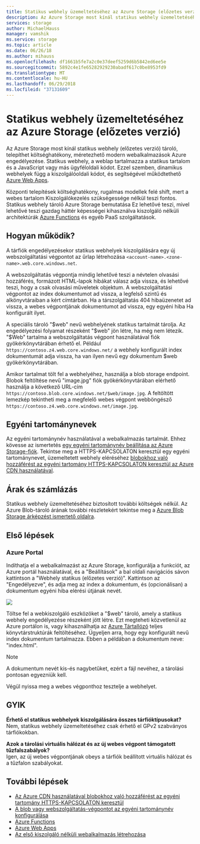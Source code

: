 ```yaml
---
title: Statikus webhely üzemeltetéséhez az Azure Storage (előzetes verzió) |} Microsoft Docs
description: Az Azure Storage most kínál statikus webhely üzemeltetéséhez (előzetes verzió), egy költséghatékony, méretezhető megoldást biztosít a modern webalkalmazások üzemeltetéséhez.
services: storage
author: MichaelHauss
manager: vamshik
ms.service: storage
ms.topic: article
ms.date: 06/26/18
ms.author: mihauss
ms.openlocfilehash: df1661b5fe7a2c0e37deef5259d6b5842ed6ee5e
ms.sourcegitcommit: 5892c4e1fe65282929230abadf617c0be8953fd9
ms.translationtype: MT
ms.contentlocale: hu-HU
ms.lasthandoff: 06/29/2018
ms.locfileid: "37131609"
---
```

# <a name="static-website-hosting-in-azure-storage-preview"></a>Statikus webhely üzemeltetéséhez az Azure Storage (előzetes verzió)
Az Azure Storage most kínál statikus webhely (előzetes verzió) tároló, telepíthet költséghatékony, méretezhető modern webalkalmazások Azure engedélyezése. Statikus webhely, a weblap tartalmazza a statikus tartalom és a JavaScript vagy más ügyféloldali kódot. Ezzel szemben, dinamikus webhelyek függ a kiszolgálóoldali kódot, és segítségével működtethető [Azure Web Apps](/app-service/app-service-web-overview.md).

Központi telepítések költséghatékony, rugalmas modellek felé shift, mert a webes tartalom Kiszolgálókezelés szükségessége nélkül teszi fontos. Statikus webhely tároló Azure Storage bemutatása Ez lehetővé teszi, mivel lehetővé teszi gazdag háttér képességei kihasználva kiszolgáló nélküli architektúrák [Azure Functions](/azure-functions/functions-overview.md) és egyéb PaaS szolgáltatások.

## <a name="how-does-it-work"></a>Hogyan működik?
A tárfiók engedélyezésekor statikus webhelyek kiszolgálására egy új webszolgáltatási végpontot az űrlap létrehozása `<account-name>.<zone-name>.web.core.windows.net`.

A webszolgáltatás végpontja mindig lehetővé teszi a névtelen olvasási hozzáférés, formázott HTML-lapok hibákat válasz adja vissza, és lehetővé teszi, hogy a csak olvasási műveletek objektum. A webszolgáltatási végpontot az index dokumentumot ad vissza, a legfelső szintű és alkönyvtáraiban a kért címtárban. Ha a társzolgáltatás 404 hibaüzenetet ad vissza, a webes végpontjának dokumentumot ad vissza, egy egyéni hiba Ha konfigurált ilyet.

A speciális tároló "$web" nevű webhelyének statikus tartalmát tárolja. Az engedélyezési folyamat részeként "$web" jön létre, ha még nem létezik. "$Web" tartalma a webszolgáltatás végpont használatával fiók gyökérkönyvtárában érhető el. Például `https://contoso.z4.web.core.windows.net/` a webhely konfigurált index dokumentumát adja vissza, ha van ilyen nevű egy dokumentum $web gyökérkönyvtárában.

Amikor tartalmat tölt fel a webhelyéhez, használja a blob storage endpoint. Blobok feltöltése nevű "image.jpg" fiók gyökérkönyvtárában elérhető használja a következő URL-cím `https://contoso.blob.core.windows.net/$web/image.jpg`. A feltöltött lemezkép tekintheti meg a megfelelő webes végpont webböngésző `https://contoso.z4.web.core.windows.net/image.jpg`.


## <a name="custom-domain-names"></a>Egyéni tartománynevek
Az egyéni tartománynév használatával a webalkalmazás tartalmát. Ehhez kövesse az ismertetés [egy egyéni tartománynév beállítása az Azure Storage-fiók](storage-custom-domain-name.md). Tekintse meg a HTTPS-KAPCSOLATON keresztül egy egyéni tartománynevet, üzemeltetett webhely eléréséhez [blobokhoz való hozzáférést az egyéni tartomány HTTPS-KAPCSOLATON keresztül az Azure CDN használatával](storage-https-custom-domain-cdn.md).

## <a name="pricing-and-billing"></a>Árak és számlázás
Statikus webhely üzemeltetéséhez biztosított további költségek nélkül. Az Azure Blob-tároló árának további részletekért tekintse meg a [Azure Blob Storage árképzést ismertető oldalra](https://azure.microsoft.com/pricing/details/storage/blobs/).

## <a name="quickstart"></a>Első lépések
### <a name="azure-portal"></a>Azure Portal
Indíthatja el a webalkalmazást az Azure Storage, konfigurálja a funkciót, az Azure portál használatával, és a "Beállítások" a bal oldali navigációs sávon kattintson a "Webhely statikus (előzetes verzió)". Kattintson az "Engedélyezve", és adja meg az index a dokumentum, és (opcionálisan) a dokumentum egyéni hiba elérési útjának nevét.

![](media/storage-blob-static-website/storage-blob-static-website-portal-config.PNG)

Töltse fel a webkiszolgáló eszközöket a "$web" tároló, amely a statikus webhely engedélyezése részeként jött létre. Ezt megteheti közvetlenül az Azure portálon is, vagy kihasználhatja az [Azure Tártallózó](https://azure.microsoft.com/features/storage-explorer/) teljes könyvtárstruktúrák feltöltéséhez. Ügyeljen arra, hogy egy konfigurált nevű index dokumentum tartalmazza. Ebben a példában a dokumentum neve: "index.html".

> [!NOTE]
> A dokumentum nevét kis-és nagybetűket, ezért a fájl nevéhez, a tárolási pontosan egyezniük kell.

Végül nyissa meg a webes végponthoz tesztelje a webhelyet.

## <a name="faq"></a>GYIK
**Érhető el statikus webhelyek kiszolgálására összes tárfióktípusokat?**  
Nem, statikus webhely üzemeltetéséhez csak érhető el GPv2 szabványos tárfiókokban.

**Azok a tárolási virtuális hálózat és az új webes végpont támogatott tűzfalszabályok?**  
Igen, az új webes végpontjának obeys a tárfiók beállított virtuális hálózat és a tűzfalon szabályokat.

## <a name="next-steps"></a>További lépések
* [Az Azure CDN használatával blobokhoz való hozzáférést az egyéni tartomány HTTPS-KAPCSOLATON keresztül](storage-https-custom-domain-cdn.md)
* [A blob vagy webszolgáltatás-végpontot az egyéni tartománynév konfigurálása](storage-custom-domain-name.md)
* [Azure Functions](/azure-functions/functions-overview.md)
* [Azure Web Apps](/app-service/app-service-web-overview.md)
* [Az első kiszolgáló nélküli webalkalmazás létrehozása](https://aka.ms/static-serverless-webapp)
